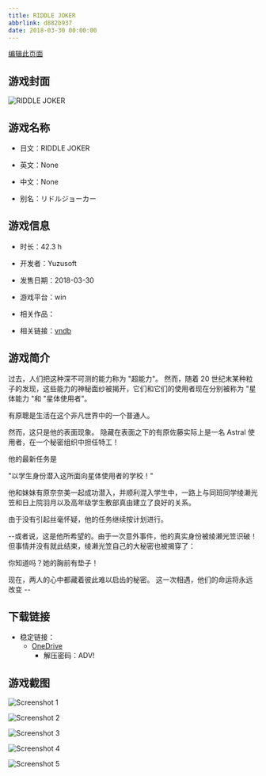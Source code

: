```yaml
---
title: RIDDLE JOKER
abbrlink: d882b937
date: 2018-03-30 00:00:00
---
```

[编辑此页面](https://github.com/ACG-3/ADV3-source/blob/main/source/_posts/games/RIDDLE%20JOKER.md)

## 游戏封面

![RIDDLE JOKER](https://pan.timero.xyz/onedrive/img_lib_001/RIDDLE%20JOKER_cover.avif)


## 游戏名称

- 日文：RIDDLE JOKER
- 英文：None
- 中文：None

- 别名：リドルジョーカー


## 游戏信息

- 时长：42.3 h
- 开发者：Yuzusoft
- 发售日期：2018-03-30
- 游戏平台：win
- 相关作品：

- 相关链接：[vndb](https://vndb.org/v22230)


## 游戏简介

过去，人们把这种深不可测的能力称为 "超能力"。
然而，随着 20 世纪末某种粒子的发现，这些能力的神秘面纱被揭开，它们和它们的使用者现在分别被称为 "星体能力 "和 "星体使用者"。

有原聰是生活在这个非凡世界中的一个普通人。

然而，这只是他的表面现象。
隐藏在表面之下的有原佐藤实际上是一名 Astral 使用者，在一个秘密组织中担任特工！

他的最新任务是

"以学生身份潜入这所面向星体使用者的学校！"

他和妹妹有原奈奈美一起成功潜入，并顺利混入学生中，一路上与同班同学绫濑光笠和日上院羽月以及高年级学生敷部真由建立了良好的关系。

由于没有引起丝毫怀疑，他的任务继续按计划进行。

--或者说，这是他所希望的。由于一次意外事件，他的真实身份被绫濑光笠识破！
但事情并没有就此结束，绫濑光笠自己的大秘密也被揭穿了：

你知道吗？她的胸前有垫子！

现在，两人的心中都藏着彼此难以启齿的秘密。
这一次相遇，他们的命运将永远改变 --


## 下载链接

- 稳定链接：
    - [OneDrive](https://pan.timero.xyz/onedrive/adv_lib_001/RIDDLE%20JOKER)
        - 解压密码：ADV!



## 游戏截图


![Screenshot 1](https://pan.timero.xyz/onedrive/img_lib_001/RIDDLE%20JOKER_Screenshot_1.avif)

![Screenshot 2](https://pan.timero.xyz/onedrive/img_lib_001/RIDDLE%20JOKER_Screenshot_2.avif)

![Screenshot 3](https://pan.timero.xyz/onedrive/img_lib_001/RIDDLE%20JOKER_Screenshot_3.avif)

![Screenshot 4](https://pan.timero.xyz/onedrive/img_lib_001/RIDDLE%20JOKER_Screenshot_4.avif)

![Screenshot 5](https://pan.timero.xyz/onedrive/img_lib_001/RIDDLE%20JOKER_Screenshot_5.avif)

